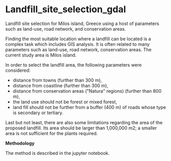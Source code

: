 # Landfill_site_selection_gdal
Landfill site selection for Milos island, Greece using a host of parameters such as land-use, road network, and conservation areas.

Finding the most suitable location where a landfill can be located is a complex task which includes GIS analysis. It is often related to many parameters such as land-use, road network, conservation areas. The current study area is Milos island. 

In order to select the landfill area, the following parameters were considered:
* distance from towns (further than 300 m),
* distance from coastline (further than 300 m),
* distance from conservation areas ("Natura" regions) (further than 800 m),
* the land use should not be forest or mixed forest,
* land fill should not be further from a buffer (400 m) of roads whose type is secondary or tertiary.

Last but not least, there are also some limitations regarding the area of the proposed landfill. Its area should be larger than 1,000,000 m2; a  smaller area is not sufficient for the plants required.

**Methodology**

The method is described in the jupyter notebook. 


